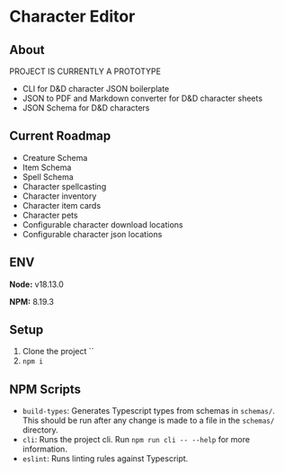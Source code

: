 # Character Editor

## About

PROJECT IS CURRENTLY A PROTOTYPE

- CLI for D&D character JSON boilerplate
- JSON to PDF and Markdown converter for D&D character sheets
- JSON Schema for D&D characters

## Current Roadmap

- Creature Schema
- Item Schema
- Spell Schema
- Character spellcasting
- Character inventory
- Character item cards
- Character pets
- Configurable character download locations
- Configurable character json locations

## ENV

**Node:** v18.13.0

**NPM:** 8.19.3

## Setup

1. Clone the project ``
2. `npm i`

## NPM Scripts

- `build-types`: Generates Typescript types from schemas in `schemas/`. This should be run after any change is made to a file in the `schemas/` directory.
- `cli`: Runs the project cli. Run `npm run cli -- --help` for more information.
- `eslint`: Runs linting rules against Typescript.